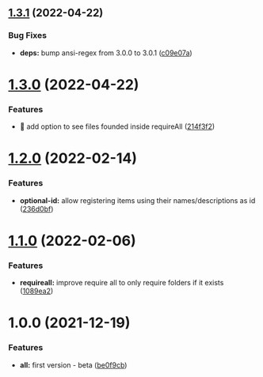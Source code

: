 ## [1.3.1](https://github.com/herbsjs/herbarium/compare/v1.3.0...v1.3.1) (2022-04-22)


### Bug Fixes

* **deps:** bump ansi-regex from 3.0.0 to 3.0.1 ([c09e07a](https://github.com/herbsjs/herbarium/commit/c09e07a13b51f120fc104e79577e9c4fa849ac5d))

# [1.3.0](https://github.com/herbsjs/herbarium/compare/v1.2.0...v1.3.0) (2022-04-22)


### Features

* 🎸 add option to see files founded inside requireAll ([214f3f2](https://github.com/herbsjs/herbarium/commit/214f3f267f55cdd6ec2d0568a4eeb9dabbf14016))

# [1.2.0](https://github.com/herbsjs/herbarium/compare/v1.1.0...v1.2.0) (2022-02-14)


### Features

* **optional-id:** allow registering items using their names/descriptions as id ([236d0bf](https://github.com/herbsjs/herbarium/commit/236d0bfdd262e8ca8d5e47aa1ea59fe368767915))

# [1.1.0](https://github.com/herbsjs/herbarium/compare/v1.0.0...v1.1.0) (2022-02-06)


### Features

* **requireall:** improve require all to only require folders if it exists ([1089ea2](https://github.com/herbsjs/herbarium/commit/1089ea20469b0a331d40da73ae767ed5947bb385))

# 1.0.0 (2021-12-19)


### Features

* **all:** first version - beta ([be0f9cb](https://github.com/herbsjs/herbarium/commit/be0f9cb7f169d1417f4ea01318b1098fc67f2369))
